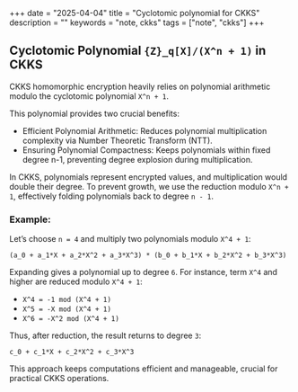 +++
date = "2025-04-04"
title = "Cyclotomic polynomial for CKKS"
description = ""
keywords = "note, ckks"
tags = ["note", "ckks"]
+++
## Cyclotomic Polynomial `{Z}_q[X]/(X^n + 1)` in CKKS

CKKS homomorphic encryption heavily relies on polynomial arithmetic modulo
the cyclotomic polynomial `X^n + 1`.

This polynomial provides two crucial benefits:
  - Efficient Polynomial Arithmetic:
Reduces polynomial multiplication complexity via Number Theoretic Transform (NTT).
  - Ensuring Polynomial Compactness:
Keeps polynomials within fixed degree n-1, preventing degree explosion during multiplication.


In CKKS, polynomials represent encrypted values, and multiplication would double
their degree. To prevent growth, we use the reduction modulo `X^n + 1`,
effectively folding polynomials back to degree `n - 1`.

### Example:

Let’s choose `n = 4` and multiply two polynomials modulo `X^4 + 1`:

`(a_0 + a_1*X + a_2*X^2 + a_3*X^3) * (b_0 + b_1*X + b_2*X^2 + b_3*X^3)`

Expanding gives a polynomial up to degree `6`. For instance, term `X^4`
and higher are reduced modulo `X^4 + 1`:

- `X^4 = -1 mod (X^4 + 1)`
- `X^5 = -X mod (X^4 + 1)`
- `X^6 = -X^2 mod (X^4 + 1)`

Thus, after reduction, the result returns to degree `3`:

`c_0 + c_1*X + c_2*X^2 + c_3*X^3`

This approach keeps computations efficient and manageable, crucial for practical CKKS operations.

